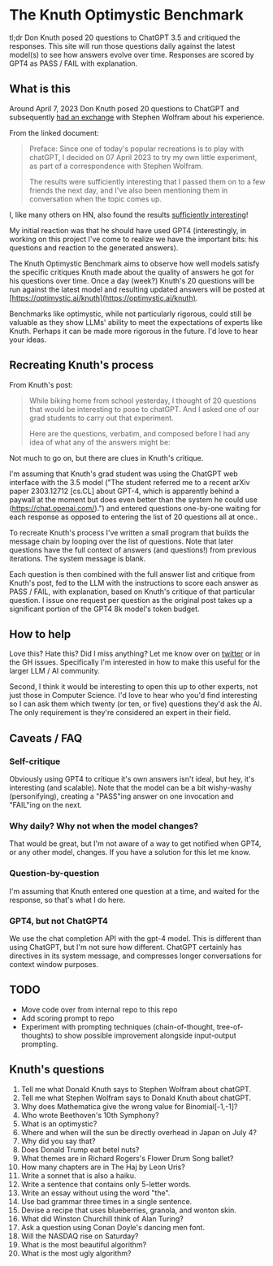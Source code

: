 # The Knuth Optimystic Benchmark

tl;dr Don Knuth posed 20 questions to ChatGPT 3.5 and critiqued the responses. This site will run those questions daily against the latest model(s) to see how answers evolve over time. Responses are scored by GPT4 as PASS / FAIL with explanation.

## What is this

Around April 7, 2023 Don Knuth posed 20 questions to ChatGPT and subsequently [had an exchange](https://cs.stanford.edu/~knuth/chatGPT20.txt) with Stephen Wolfram about his experience.

From the linked document:

> Preface: Since one of today's popular recreations is to play with
> chatGPT, I decided on 07 April 2023 to try my own little experiment,
> as part of a correspondence with Stephen Wolfram.
>
> The results were sufficiently interesting that I passed them on
> to a few friends the next day, and I've also been mentioning them in
> conversation when the topic comes up.

I, like many others on HN, also found the results [sufficiently interesting](https://news.ycombinator.com/item?id=36012360)! 

My initial reaction was that he should have used GPT4 (interestingly, in working on this project I've come to realize we have the important bits: his questions and reaction to the generated answers).

The Knuth Optimystic Benchmark aims to observe how well models satisfy the specific critiques Knuth made about the quality of answers he got for his questions over time. Once a day (week?) Knuth's 20 questions will be run against the latest model and resulting updated answers will be posted at [https://optimystic.ai/knuth](https://optimystic.ai/knuth).

Benchmarks like optimystic, while not particularly rigorous, could still be valuable as they show LLMs' ability to meet the expectations of experts like Knuth. Perhaps it can be made more rigorous in the future. I'd love to hear your ideas.


## Recreating Knuth's process

From Knuth's post:

> While biking home from school yesterday, I thought of 20 questions
> that would be interesting to pose to chatGPT. And I asked one of
> our grad students to carry out that experiment.
>
> Here are the questions, verbatim, and composed before I had any
> idea of what any of the answers might be:

Not much to go on, but there are clues in Knuth's critique.

I'm assuming that Knuth's grad student was using the ChatGPT web interface with the 3.5 model ("The student referred me to a recent arXiv paper 2303.12712 [cs.CL] about GPT-4, which is apparently behind a paywall at the moment but does even better than the system he could use (https://chat.openai.com/).") and entered questions one-by-one waiting for each response as opposed to entering the list of 20 questions all at once..

To recreate Knuth's process I've written a small program that builds the message chain by looping over the list of questions. Note that later questions have the full context of answers (and questions!) from previous iterations. The system message is blank.

Each question is then combined with the full answer list and critique from Knuth's post, fed to the LLM with the instructions to score each answer as PASS / FAIL, with explanation, based on Knuth's critique of that particular question. I issue one request per question as the original post takes up a significant portion of the GPT4 8k model's token budget.


## How to help

Love this? Hate this? Did I miss anything? Let me know over on [twitter](https://twitter.com/heyzk) or in the GH issues. Specifically I'm interested in how to make this useful for the larger LLM / AI community.

Second, I think it would be interesting to open this up to other experts, not just those in Computer Science. I'd love to hear who you'd find interesting so I can ask them which twenty (or ten, or five) questions they'd ask the AI. The only requirement is they're considered an expert in their field.


## Caveats / FAQ

### Self-critique

Obviously using GPT4 to critique it's own answers isn't ideal, but hey, it's interesting (and scalable). Note that the model can be a bit wishy-washy (personifying), creating a "PASS"ing answer on one invocation and "FAIL"ing on the next.


### Why daily? Why not when the model changes?

That would be great, but I'm not aware of a way to get notified when GPT4, or any other model, changes. If you have a solution for this let me know.


### Question-by-question

I'm assuming that Knuth entered one question at a time, and waited for the response, so that's what I do here.


### GPT4, but not ChatGPT4

We use the chat completion API with the gpt-4 model. This is different than using ChatGPT, but I'm not sure how different. ChatGPT certainly has directives in its system message, and compresses longer conversations for context window purposes.


## TODO

* Move code over from internal repo to this repo
* Add scoring prompt to repo
* Experiment with prompting techniques (chain-of-thought, tree-of-thoughts) to show possible improvement alongside input-output prompting.


## Knuth's questions

1. Tell me what Donald Knuth says to Stephen Wolfram about chatGPT.
2. Tell me what Stephen Wolfram says to Donald Knuth about chatGPT.
3. Why does Mathematica give the wrong value for Binomial[-1,-1]?
4. Who wrote Beethoven's 10th Symphony?
5. What is an optimystic?
6. Where and when will the sun be directly overhead in Japan on July 4?
7. Why did you say that?
8. Does Donald Trump eat betel nuts?
9. What themes are in Richard Rogers's Flower Drum Song ballet?
10. How many chapters are in The Haj by Leon Uris?
11. Write a sonnet that is also a haiku.
12. Write a sentence that contains only 5-letter words.
13. Write an essay without using the word "the".
14. Use bad grammar three times in a single sentence.
15. Devise a recipe that uses blueberries, granola, and wonton skin.
16. What did Winston Churchill think of Alan Turing?
17. Ask a question using Conan Doyle's dancing men font.
18. Will the NASDAQ rise on Saturday?
19. What is the most beautiful algorithm?
20. What is the most ugly algorithm?
